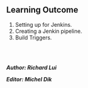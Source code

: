 ## Learning Outcome

1. Setting up for Jenkins.
2. Creating a Jenkin pipeline.
3. Build Triggers.

<br/><br/>

_**Author: Richard Lui**_ 

_**Editor: Michel Dik**_

<br/>